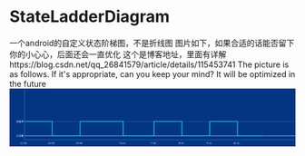# StateLadderDiagram
一个android的自定义状态阶梯图，不是折线图
图片如下，如果合适的话能否留下你的小心心，后面还会一直优化
这个是博客地址，里面有详解https://blog.csdn.net/qq_26841579/article/details/115453741
The picture is as follows. If it's appropriate, can you keep your mind? It will be optimized in the future
![image](https://github.com/oyd5201/StateLadderDiagram/raw/main/images/test.png)
